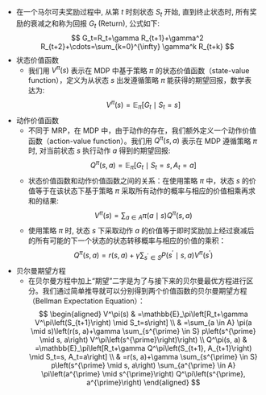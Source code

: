 - 在一个马尔可夫奖励过程中, 从第 $t$ 时刻状态 $S_t$ 开始, 直到终止状态时, 所有奖励的衰减之和称为回报 $G_t$ (Return), 公式如下:$$
G_t=R_t+\gamma R_{t+1}+\gamma^2 R_{t+2}+\cdots=\sum_{k=0}^{\infty} \gamma^k R_{t+k}
$$
- 状态价值函数
	- 我们用 $V^\pi(s)$ 表示在 MDP 中基于策略 $\pi$ 的状态价值函数（state-value function），定义为从状态 $s$ 出发遵循策略 $\pi$ 能获得的期望回报，数学表达为:$$
V^\pi(s)=\mathbb{E}_\pi\left[G_t \mid S_t=s\right]
$$
- 动作价值函数
	- 不同于 MRP，在 MDP 中，由于动作的存在，我们额外定义一个动作价值函数（action-value function）。我们用 $Q^\pi(s, a)$ 表示在 MDP 遵循策略 $\pi$ 时, 对当前状态 $s$ 执行动作 $a$ 得到的期望回报:$$
Q^\pi(s, a)=\mathbb{E}_\pi\left[G_t \mid S_t=s, A_t=a\right]
$$
	- 状态价值函数和动作价值函数之间的关系：在使用策略 $\pi$ 中，状态 $s$ 的价值等于在该状态下基于策略 $\pi$ 采取所有动作的概率与相应的价值相乘再求和的结果:$$
V^\pi(s)=\sum_{a \in A} \pi(a \mid s) Q^\pi(s, a)
$$
	- 使用策略 $\pi$ 时, 状态 $s$ 下采取动作 $a$ 的价值等于即时奖励加上经过衰减后的所有可能的下一个状态的状态转移概率与相应的价值的乘积：
$$
Q^\pi(s, a)=r(s, a)+\gamma \sum_{s^{\prime} \in S} P\left(s^{\prime} \mid s, a\right) V^\pi\left(s^{\prime}\right)
$$
- 贝尔曼期望方程
	- 在贝尔曼方程中加上“期望”二字是为了与接下来的贝尔曼最优方程进行区分。我们通过简单推导就可以分别得到两个价值函数的贝尔曼期望方程（Bellman Expectation Equation）：$$
\begin{aligned}
V^\pi(s) & =\mathbb{E}_\pi\left[R_t+\gamma V^\pi\left(S_{t+1}\right) \mid S_t=s\right] \\
& =\sum_{a \in A} \pi(a \mid s)\left(r(s, a)+\gamma \sum_{s^{\prime} \in S} p\left(s^{\prime} \mid s, a\right) V^\pi\left(s^{\prime}\right)\right) \\
Q^\pi(s, a) & =\mathbb{E}_\pi\left[R_t+\gamma Q^\pi\left(S_{t+1}, A_{t+1}\right) \mid S_t=s, A_t=a\right] \\
& =r(s, a)+\gamma \sum_{s^{\prime} \in S} p\left(s^{\prime} \mid s, a\right) \sum_{a^{\prime} \in A} \pi\left(a^{\prime} \mid s^{\prime}\right) Q^\pi\left(s^{\prime}, a^{\prime}\right)
\end{aligned}
$$
